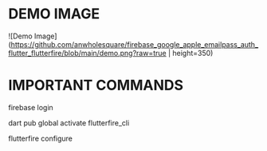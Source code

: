 # DEMO IMAGE
![Demo Image](https://github.com/anwholesquare/firebase_google_apple_emailpass_auth_flutter_flutterfire/blob/main/demo.png?raw=true | height=350)

# IMPORTANT COMMANDS
firebase login 

dart pub global activate flutterfire_cli

flutterfire configure

